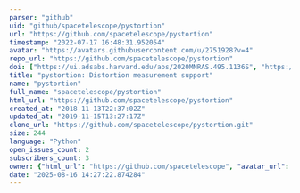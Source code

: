 ```yaml
---
parser: "github"
uid: "github/spacetelescope/pystortion"
url: "https://github.com/spacetelescope/pystortion"
timestamp: "2022-07-17 16:48:31.952054"
avatar: "https://avatars.githubusercontent.com/u/2751928?v=4"
repo_url: "https://github.com/spacetelescope/pystortion"
doi: ["https://ui.adsabs.harvard.edu/abs/2020MNRAS.495.1136S", "https://ui.adsabs.harvard.edu/abs/2022ascl.soft06004S/abstract"]
title: "pystortion: Distortion measurement support"
name: "pystortion"
full_name: "spacetelescope/pystortion"
html_url: "https://github.com/spacetelescope/pystortion"
created_at: "2018-11-13T22:37:02Z"
updated_at: "2019-11-15T13:27:17Z"
clone_url: "https://github.com/spacetelescope/pystortion.git"
size: 244
language: "Python"
open_issues_count: 2
subscribers_count: 3
owner: {"html_url": "https://github.com/spacetelescope", "avatar_url": "https://avatars.githubusercontent.com/u/2751928?v=4", "login": "spacetelescope", "type": "Organization"}
date: "2025-08-16 14:27:22.874284"
---
```

